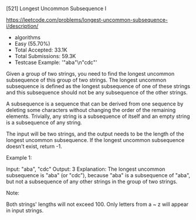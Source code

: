 [521] Longest Uncommon Subsequence I   

https://leetcode.com/problems/longest-uncommon-subsequence-i/description/

* algorithms
* Easy (55.70%)
* Total Accepted:    33.1K
* Total Submissions: 59.3K
* Testcase Example:  '"aba"\n"cdc"'


Given a group of two strings, you need to find the longest uncommon subsequence of this group of two strings.
The longest uncommon subsequence is defined as the longest subsequence of one of these strings and this subsequence should not be any subsequence of the other strings.



A subsequence is a sequence that can be derived from one sequence by deleting some characters without changing the order of the remaining elements. Trivially, any string is a subsequence of itself and an empty string is a subsequence of any string.



The input will be two strings, and the output needs to be the length of the longest uncommon subsequence. If the longest uncommon subsequence doesn't exist, return -1.


Example 1:

Input: "aba", "cdc"
Output: 3
Explanation: The longest uncommon subsequence is "aba" (or "cdc"), because "aba" is a subsequence of "aba", but not a subsequence of any other strings in the group of two strings. 



Note:

Both strings' lengths will not exceed 100.
Only letters from a ~ z will appear in input strings. 


